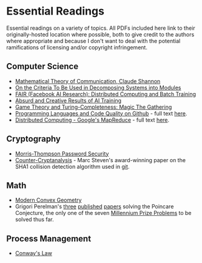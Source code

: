 # Essential Readings
Essential readings on a variety of topics. All PDFs included here link to their originally-hosted location where possible, both to give credit to the authors where appropriate and because I don't want to deal with the potential ramifications of licensing and/or copyright infringement.

## Computer Science
 - [Mathematical Theory of Communication, Claude Shannon](http://people.math.harvard.edu/~ctm/home/text/others/shannon/entropy/entropy.pd)
 - [On the Criteria To Be Used in Decomposing Systems into Modules](https://www.researchgate.net/publication/200085877_On_the_Criteria_To_Be_Used_in_Decomposing_Systems_into_Modules)
 - [FAIR (Facebook AI Research): Distributed Computing and Batch Training](https://www.researchgate.net/publication/317418674_Accurate_Large_Minibatch_SGD_Training_ImageNet_in_1_Hour)
 - [Absurd and Creative Results of AI Training](https://www.researchgate.net/publication/323694489_The_Surprising_Creativity_of_Digital_Evolution_A_Collection_of_Anecdotes_from_the_Evolutionary_Computation_and_Artificial_Life_Research_Communities)
 - [Game Theory and Turing-Completeness: Magic The Gathering](https://www.researchgate.net/publication/332590574_Magic_The_Gathering_is_Turing_Complete)
 - [Programming Languages and Code Quality on Github](https://www.researchgate.net/publication/269634115_A_large_scale_study_of_programming_languages_and_code_quality_in_github) - full text [here](https://bmcbioinformatics.biomedcentral.com/articles/10.1186/s12859-019-2903-5).
 - [Distributed Computing - Google's MapReduce](https://www.researchgate.net/publication/220851866_MapReduce_Simplified_Data_Processing_on_Large_Clusters) - full text [here](http://static.googleusercontent.com/media/research.google.com/es/us/archive/mapreduce-osdi04.pdf).

## Cryptography
 - [Morris-Thompson Password Security](https://rist.tech.cornell.edu/6431papers/MorrisThompson1979.pdf)
 - [Counter-Cryptanalysis](https://marc-stevens.nl/research/papers/C13-S.pdf) - Marc Steven's award-winning paper on the SHA1 collision detection algorithm used in [git](https://github.com/git/sha1collisiondetection).

## Math
 - [Modern Convex Geometry](http://library.msri.org/books/Book31/files/ball.pdf)
 - Grigori Perelman's [three](https://arxiv.org/abs/math/0211159) [published](https://arxiv.org/abs/math/0303109) [papers](https://arxiv.org/abs/math/0307245) solving the Poincare Conjecture, the only one of the seven [Millennium Prize Problems](https://www.claymath.org/millennium-problems/millennium-prize-problems) to be solved thus far.

## Process Management
 - [Conway's Law](http://www.melconway.com/Home/pdf/committees.pdf)
